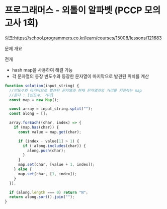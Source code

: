 # 프로그래머스 - 외톨이 알파벳 (PCCP 모의고사 1회)

링크:https://school.programmers.co.kr/learn/courses/15008/lessons/121683

문제 개요

전개

- hash map을 사용하여 해결 가능
- 각 문자열의 등장 빈도수와 등장한 문자열이 마지막으로 발견된 위치를 계산

```js
function solution(input_string) {
  //빈도수와 마지막으로 발견된 문자열과 현재 문자열과의 거리를 저장하는 map
  //문자 : [빈도수, 거리]
  const map = new Map();

  const array = input_string.split("");
  const along = [];

  array.forEach((char, index) => {
    if (map.has(char)) {
      const value = map.get(char);

      if (index - value[1] > 1) {
        if (!along.includes(char)) {
          along.push(char);
        }
      }
      map.set(char, [value + 1, index]);
    } else {
      map.set(char, [1, index]);
    }
  });

  if (along.length === 0) return "N";
  return along.sort().join("");
}
```
